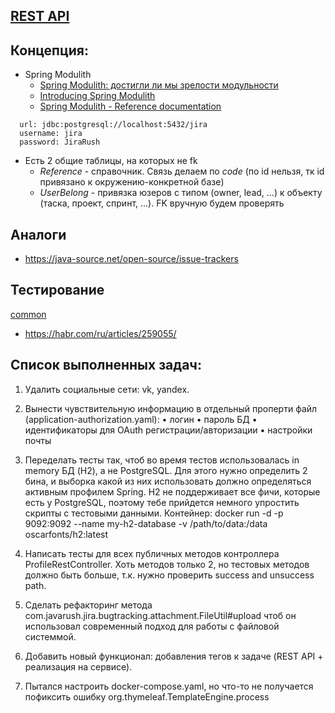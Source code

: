 ## [REST API](http://localhost:8080/doc)

## Концепция: 

- Spring Modulith
    - [Spring Modulith: достигли ли мы зрелости модульности](https://habr.com/ru/post/701984/)
    - [Introducing Spring Modulith](https://spring.io/blog/2022/10/21/introducing-spring-modulith)
    - [Spring Modulith - Reference documentation](https://docs.spring.io/spring-modulith/docs/current-SNAPSHOT/reference/html/)

```
  url: jdbc:postgresql://localhost:5432/jira
  username: jira
  password: JiraRush
```

- Есть 2 общие таблицы, на которых не fk
    - _Reference_ - справочник. Связь делаем по _code_ (по id нельзя, тк id привязано к окружению-конкретной базе)
    - _UserBelong_ - привязка юзеров с типом (owner, lead, ...) к объекту (таска, проект, спринт, ...). FK вручную будем
      проверять

## Аналоги

- https://java-source.net/open-source/issue-trackers

## Тестирование
[common](src%2Fmain%2Fjava%2Fcom%2Fjavarush%2Fjira%2Fcommon)
- https://habr.com/ru/articles/259055/

## Список выполненных задач:
1. Удалить социальные сети: vk, yandex.

2. Вынести чувствительную информацию в отдельный проперти файл (application-authorization.yaml):
   • логин
   • пароль БД
   • идентификаторы для OAuth регистрации/авторизации
   • настройки почты

3. Переделать тесты так, чтоб во время тестов использовалась in memory БД (H2), а не PostgreSQL. Для этого нужно определить 
2 бина, и выборка какой из них использовать должно определяться активным профилем Spring. H2 не поддерживает все фичи, 
которые есть у PostgreSQL, поэтому тебе прийдется немного упростить скрипты с тестовыми данными.
Контейнер: docker run -d -p 9092:9092 --name my-h2-database -v /path/to/data:/data oscarfonts/h2:latest

4. Написать тесты для всех публичных методов контроллера ProfileRestController. Хоть методов только 2, но тестовых методов 
должно быть больше, т.к. нужно проверить success and unsuccess path.

5. Сделать рефакторинг метода com.javarush.jira.bugtracking.attachment.FileUtil#upload чтоб он использовал современный 
подход для работы с файловой системмой.

6. Добавить новый функционал: добавления тегов к задаче (REST API + реализация на сервисе).

7. Пытался настроить docker-compose.yaml, но что-то не получается пофиксить ошибку org.thymeleaf.TemplateEngine.process
